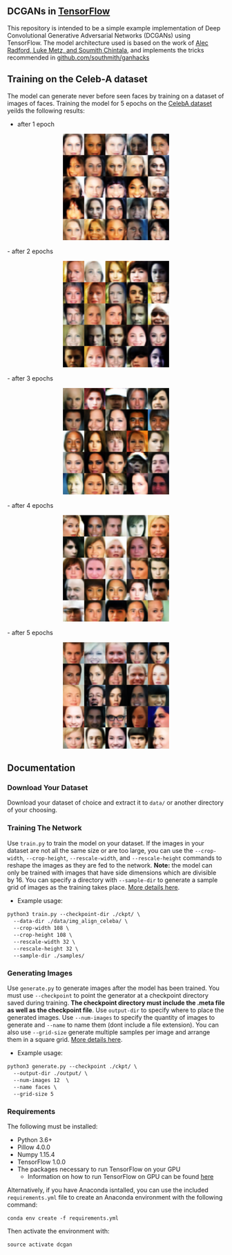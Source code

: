## DCGANs in [TensorFlow](https://github.com/tensorflow/tensorflow)
This repository is intended to be a simple example implementation of Deep Convolutional Generative Adversarial Networks (DCGANs) using TensorFlow. The model architecture used is based on the work of [Alec Radford, Luke Metz, and Soumith Chintala](https://arxiv.org/abs/1511.06434), and implements the tricks recommended in [github.com/southmith/ganhacks](https://github.com/soumith/ganhacks)

## Training on the Celeb-A dataset
The model can generate never before seen faces by training on a dataset of images of faces. Training the model for 5 epochs on the [CelebA dataset](http://mmlab.ie.cuhk.edu.hk/projects/CelebA.html) yeilds the following results:
- after 1 epoch
<p align = 'center'>
<img src = 'examples/epoch1.png' height = '246px'>
</p>
- after 2 epochs
<p align = 'center'>
<img src = 'examples/epoch2.png' height = '246px'>
</p>
- after 3 epochs
<p align = 'center'>
<img src = 'examples/epoch3.png' height = '246px'>
</p>
- after 4 epochs
<p align = 'center'>
<img src = 'examples/epoch4.png' height = '246px'>
</p>
- after 5 epochs
<p align = 'center'>
<img src = 'examples/epoch5.png' height = '246px'>
</p>

## Documentation
### Download Your Dataset
Download your dataset of choice and extract it to `data/` or another directory of your choosing.

### Training The Network
Use `train.py` to train the model on your dataset. If the images in your dataset are not all the same size or are too large, you can use the `--crop-width`, `--crop-height`, `--rescale-width`, and `--rescale-height` commands to reshape the images as they are fed to the network. **Note:** the model can only be trained with images that have side dimensions which are divisible by 16. You can specify a directory with `--sample-dir` to generate a sample grid of images as the training takes place. [More details here](docs.md).
- Example usage:
```
python3 train.py --checkpoint-dir ./ckpt/ \
  --data-dir ./data/img_align_celeba/ \
  --crop-width 108 \
  --crop-height 108 \
  --rescale-width 32 \
  --rescale-height 32 \
  --sample-dir ./samples/
```

### Generating Images
Use `generate.py` to generate images after the model has been trained. You must use `--checkpoint` to point the generator at a checkpoint directory saved during training. **The checkpoint directory must include the .meta file as well as the checkpoint file**. Use `output-dir` to specify where to place the generated images. Use `--num-images` to specify the quantity of images to generate and `--name` to name them (dont include a file extension). You can also use `--grid-size` generate multiple samples per image and arrange them in a square grid. [More details here](docs.md).
- Example usage:
```
python3 generate.py --checkpoint ./ckpt/ \
  --output-dir ./output/ \
  --num-images 12  \
  --name faces \
  --grid-size 5
```
### Requirements
The following must be installed:
- Python 3.6+
- Pillow 4.0.0
- Numpy 1.15.4
- TensorFlow 1.0.0
- The packages necessary to run TensorFlow on your GPU
  - Information on how to run TensorFlow on GPU can be found [here](https://www.tensorflow.org/install/)
  
Alternatively, if you have Anaconda isntalled, you can use the included `requirements.yml` file to create an Anaconda environment with the following command:
```
conda env create -f requirements.yml
```
Then activate the environment with:
```
source activate dcgan
```

